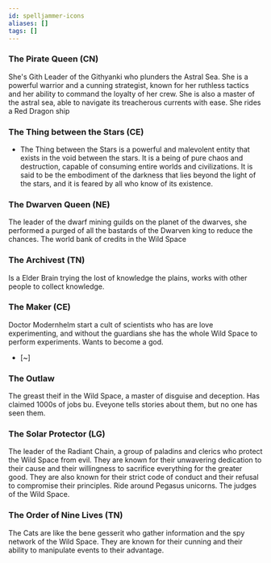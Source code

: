 ```yaml
---
id: spelljammer-icons
aliases: []
tags: []
---
```




### The Pirate Queen (CN)
She's Gith Leader of the Githyanki who plunders the Astral Sea. She is a powerful warrior and a cunning strategist, known for her ruthless tactics and her ability to command the loyalty of her crew. She is also a master of the astral sea, able to navigate its treacherous currents with ease. She rides a Red Dragon ship



### The Thing between the Stars (CE)
- The Thing between the Stars is a powerful and malevolent entity that exists in the void between the stars. It is a being of pure chaos and destruction, capable of consuming entire worlds and civilizations. It is said to be the embodiment of the darkness that lies beyond the light of the stars, and it is feared by all who know of its existence.

### The Dwarven Queen (NE)
The leader of the dwarf mining guilds on the planet of the dwarves, she performed a purged of all the bastards of the Dwarven king to reduce the chances. The world bank of credits in the Wild Space


### The Archivest (TN)
Is a Elder Brain trying the lost of knowledge the plains, works with other people to collect knowledge. 


### The Maker (CE)
Doctor Modernhelm start a cult of scientists who has are love experimenting, and without the guardians she has the whole Wild Space to perform experiments. Wants to become a god.
- [~] 

### The Outlaw
The greast theif in the Wild Space, a master of disguise and deception. Has claimed 1000s of jobs bu. Eveyone tells stories about them, but no one has seen them. 


### The Solar Protector (LG)
The leader of the Radiant Chain, a group of paladins and clerics who protect the Wild Space from evil. They are known for their unwavering dedication to their cause and their willingness to sacrifice everything for the greater good. They are also known for their strict code of conduct and their refusal to compromise their principles. Ride around Pegasus unicorns. The judges of the Wild Space.

### The Order of Nine Lives (TN)
The Cats are like the  bene gesserit who gather information and the spy network of the Wild Space. They are known for their cunning and their ability to manipulate events to their advantage. 
